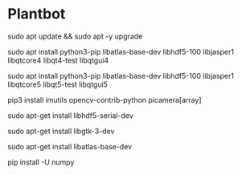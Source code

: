 # Plantbot

sudo apt update && sudo apt -y upgrade

sudo apt install python3-pip libatlas-base-dev libhdf5-100 libjasper1 libqtcore4 libqt4-test libqtgui4

sudo apt install python3-pip libatlas-base-dev libhdf5-100 libjasper1 libqtcore5 libqt5-test libqtgui5

pip3 install imutils opencv-contrib-python picamera[array]

sudo apt-get install libhdf5-serial-dev

sudo apt-get install libgtk-3-dev

sudo apt-get install libatlas-base-dev

pip install -U numpy
